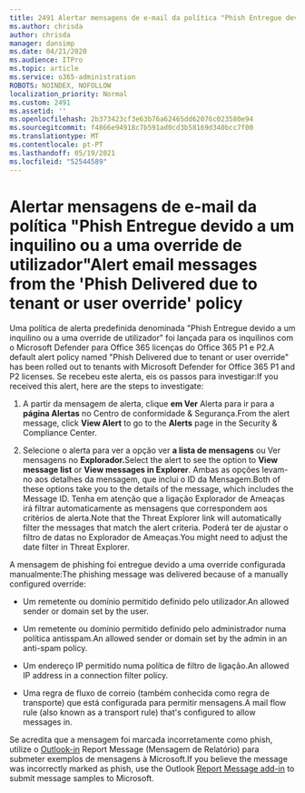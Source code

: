 ```yaml
---
title: 2491 Alertar mensagens de e-mail da política "Phish Entregue devido a inquilino ou utilizador de override"
ms.author: chrisda
author: chrisda
manager: dansimp
ms.date: 04/21/2020
ms.audience: ITPro
ms.topic: article
ms.service: o365-administration
ROBOTS: NOINDEX, NOFOLLOW
localization_priority: Normal
ms.custom: 2491
ms.assetid: ''
ms.openlocfilehash: 2b373423cf3e63b76a62465dd62076c023580e94
ms.sourcegitcommit: f4866e94918c7b591ad0cd3b58169d340bcc7f00
ms.translationtype: MT
ms.contentlocale: pt-PT
ms.lasthandoff: 05/19/2021
ms.locfileid: "52544589"
---
```

# <a name="alert-email-messages-from-the-phish-delivered-due-to-tenant-or-user-override-policy"></a><span data-ttu-id="8ba25-102">Alertar mensagens de e-mail da política "Phish Entregue devido a um inquilino ou a uma override de utilizador"</span><span class="sxs-lookup"><span data-stu-id="8ba25-102">Alert email messages from the 'Phish Delivered due to tenant or user override' policy</span></span>

<span data-ttu-id="8ba25-103">Uma política de alerta predefinida denominada "Phish Entregue devido a um inquilino ou a uma override de utilizador" foi lançada para os inquilinos com o Microsoft Defender para Office 365 licenças do Office 365 P1 e P2.</span><span class="sxs-lookup"><span data-stu-id="8ba25-103">A default alert policy named "Phish Delivered due to tenant or user override" has been rolled out to tenants with Microsoft Defender for Office 365 P1 and P2 licenses.</span></span> <span data-ttu-id="8ba25-104">Se recebeu este alerta, eis os passos para investigar:</span><span class="sxs-lookup"><span data-stu-id="8ba25-104">If you received this alert, here are the steps to investigate:</span></span>

1. <span data-ttu-id="8ba25-105">A partir da mensagem de alerta, clique **em Ver** Alerta para ir para a **página Alertas** no Centro de conformidade & Segurança.</span><span class="sxs-lookup"><span data-stu-id="8ba25-105">From the alert message, click **View Alert** to go to the **Alerts** page in the Security & Compliance Center.</span></span>

2. <span data-ttu-id="8ba25-106">Selecione o alerta para ver a opção ver **a lista de mensagens** ou Ver mensagens no **Explorador.**</span><span class="sxs-lookup"><span data-stu-id="8ba25-106">Select the alert to see the option to **View message list** or **View messages in Explorer**.</span></span> <span data-ttu-id="8ba25-107">Ambas as opções levam-no aos detalhes da mensagem, que inclui o ID da Mensagem.</span><span class="sxs-lookup"><span data-stu-id="8ba25-107">Both of these options take you to the details of the message, which includes the Message ID.</span></span> <span data-ttu-id="8ba25-108">Tenha em atenção que a ligação Explorador de Ameaças irá filtrar automaticamente as mensagens que correspondem aos critérios de alerta.</span><span class="sxs-lookup"><span data-stu-id="8ba25-108">Note that the Threat Explorer link will automatically filter the messages that match the alert criteria.</span></span> <span data-ttu-id="8ba25-109">Poderá ter de ajustar o filtro de datas no Explorador de Ameaças.</span><span class="sxs-lookup"><span data-stu-id="8ba25-109">You might need to adjust the date filter in Threat Explorer.</span></span>

<span data-ttu-id="8ba25-110">A mensagem de phishing foi entregue devido a uma override configurada manualmente:</span><span class="sxs-lookup"><span data-stu-id="8ba25-110">The phishing message was delivered because of a manually configured override:</span></span>

- <span data-ttu-id="8ba25-111">Um remetente ou domínio permitido definido pelo utilizador.</span><span class="sxs-lookup"><span data-stu-id="8ba25-111">An allowed sender or domain set by the user.</span></span>

- <span data-ttu-id="8ba25-112">Um remetente ou domínio permitido definido pelo administrador numa política antisspam.</span><span class="sxs-lookup"><span data-stu-id="8ba25-112">An allowed sender or domain set by the admin in an anti-spam policy.</span></span>

- <span data-ttu-id="8ba25-113">Um endereço IP permitido numa política de filtro de ligação.</span><span class="sxs-lookup"><span data-stu-id="8ba25-113">An allowed IP address in a connection filter policy.</span></span>

- <span data-ttu-id="8ba25-114">Uma regra de fluxo de correio (também conhecida como regra de transporte) que está configurada para permitir mensagens.</span><span class="sxs-lookup"><span data-stu-id="8ba25-114">A mail flow rule (also known as a transport rule) that's configured to allow messages in.</span></span>

<span data-ttu-id="8ba25-115">Se acredita que a mensagem foi marcada incorretamente como phish, utilize o [Outlook-in](https://support.office.com/article/b5caa9f1-cdf3-4443-af8c-ff724ea719d2) Report Message (Mensagem de Relatório) para submeter exemplos de mensagens à Microsoft.</span><span class="sxs-lookup"><span data-stu-id="8ba25-115">If you believe the message was incorrectly marked as phish, use the Outlook [Report Message add-in](https://support.office.com/article/b5caa9f1-cdf3-4443-af8c-ff724ea719d2) to submit message samples to Microsoft.</span></span>
